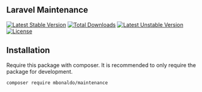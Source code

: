 ## Laravel Maintenance
[![Latest Stable Version](https://poser.pugx.org/phpunit/phpunit/v)](//packagist.org/packages/phpunit/phpunit) 
[![Total Downloads](https://poser.pugx.org/phpunit/phpunit/downloads)](//packagist.org/packages/phpunit/phpunit) 
[![Latest Unstable Version](https://poser.pugx.org/phpunit/phpunit/v/unstable)](//packagist.org/packages/phpunit/phpunit) 
[![License](https://poser.pugx.org/phpunit/phpunit/license)](//packagist.org/packages/phpunit/phpunit)

## Installation

Require this package with composer. It is recommended to only require the package for development.

```shell
composer require mbonaldo/maintenance
```
